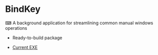 # BindKey
⌨ A background application for streamlining common manual windows operations

* Ready-to-build package

* [Current EXE](https://drive.google.com/open?id=1uW2snpEnI9koSzt5auZzSL1Ewy3RRUX5)